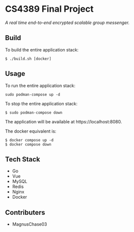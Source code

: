 # CS4389 Final Project

*A real time end-to-end encrypted scalable group messenger.*

## Build

To build the entire application stack:

```
$ ./build.sh [docker]
```

## Usage

To run the entire application stack:

```
sudo podman-compose up -d
```

To stop the entire application stack:

```
$ sudo podman-compose down
```

The application will be available at https://localhost:8080.

The docker equivalent is:

```
$ docker compose up -d
$ docker compose down
```

## Tech Stack

- Go
- Vue
- MySQL
- Redis
- Nginx
- Docker

## Contributers

- MagnusChase03
